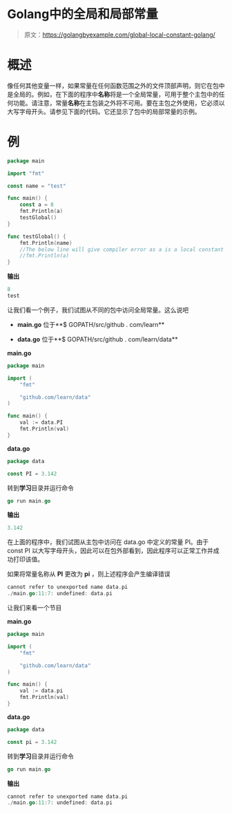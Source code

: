 # Golang中的全局和局部常量

> 原文：<https://golangbyexample.com/global-local-constant-golang/>

# **概述**

像任何其他变量一样，如果常量在任何函数范围之外的文件顶部声明，则它在包中是全局的。例如，在下面的程序中**名称**将是一个全局常量，可用于整个主包中的任何功能。请注意，常量**名称**在主包装之外将不可用。要在主包之外使用，它必须以大写字母开头。请参见下面的代码。它还显示了包中的局部常量的示例。

# **例**

```go
package main

import "fmt"

const name = "test"

func main() {
    const a = 8
    fmt.Println(a)
    testGlobal()
}

func testGlobal() {
    fmt.Println(name)
    //The below line will give compiler error as a is a local constant
    //fmt.Println(a)
}
```

**输出**

```go
8
test
```

让我们看一个例子，我们试图从不同的包中访问全局常量。这么说吧

*   **main.go** 位于**$ GOPATH/src/github . com/learn**

*   **data.go** 位于**$ GOPATH/src/github . com/learn/data**

**main.go**

```go
package main

import (
	"fmt"

	"github.com/learn/data"
)

func main() {
	val := data.PI
	fmt.Println(val)
}
```

**data.go**

```go
package data

const PI = 3.142
```

转到**学习**目录并运行命令

```go
go run main.go
```

**输出**

```go
3.142
```

在上面的程序中，我们试图从主包中访问在 data.go 中定义的常量 PI。由于 const PI 以大写字母开头，因此可以在包外部看到，因此程序可以正常工作并成功打印该值。

如果将常量名称从 **PI** 更改为 **pi** ，则上述程序会产生编译错误

```go
cannot refer to unexported name data.pi
./main.go:11:7: undefined: data.pi
```

让我们来看一个节目

**main.go**

```go
package main

import (
	"fmt"

	"github.com/learn/data"
)

func main() {
	val := data.pi
	fmt.Println(val)
}
```

**data.go**

```go
package data

const pi = 3.142
```

转到**学习**目录并运行命令

```go
go run main.go
```

**输出**

```go
cannot refer to unexported name data.pi
./main.go:11:7: undefined: data.pi
```